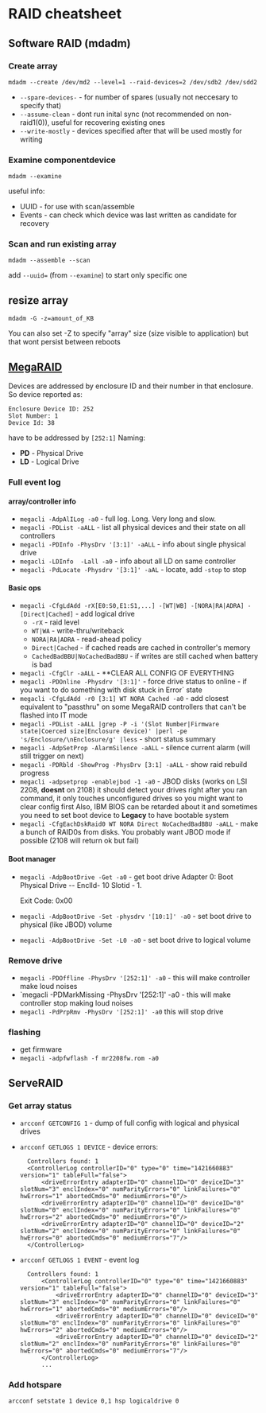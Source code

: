 # RAID cheatsheet

## Software RAID (mdadm)

### Create array

`mdadm --create /dev/md2 --level=1 --raid-devices=2 /dev/sdb2 /dev/sdd2`

* `--spare-devices-` - for number of spares (usually not neccesary to specify that)
* `--assume-clean` - dont run inital sync (not recommended on non-raid1(0)), useful for recovering existing ones
* `--write-mostly` - devices specified after that will be used mostly for writing

### Examine componentdevice

`mdadm --examine`

useful info:

* UUID - for use with scan/assemble
* Events - can check which device was last written as candidate for recovery

### Scan and run existing array

`mdadm --assemble --scan`

add `--uuid=` (from `--examine`) to start only specific one

## resize array

`mdadm -G -z=amount_of_KB`

You can also set -Z to specify "array" size (size visible to application) but that wont persist between reboots



## [MegaRAID](http://www.lsi.com/Search/pages/results.aspx?k=megacli&r=assettype%3D%22AQpVc2VyIEd1aWRlCWFzc2V0dHlwZQECXiICIiQ%3D%22)

Devices are addressed by enclosure ID and their number in that enclosure. So device reported as:

    Enclosure Device ID: 252
    Slot Number: 1
    Device Id: 38

have to be addressed by `[252:1]`
Naming:
* **PD** - Physical Drive
* **LD** - Logical Drive

### Full event log ###

#### array/controller info

* `megacli -AdpAlILog -a0` - full log. Long. Very long and slow.
* `megacli -PDList -aALL` - list all physical devices and their state on all controllers
* `megacli -PDInfo -PhysDrv '[3:1]' -aALL` - info about single physical drive
* `megacli -LDInfo  -Lall -a0` - info about all LD on same controller
* `megacli -PdLocate -Physdrv '[3:1]' -aAL` - locate, add `-stop` to stop

#### Basic ops

* `megacli -CfgLdAdd -rX[E0:S0,E1:S1,...] -[WT|WB] -[NORA|RA|ADRA] -[Direct|Cached]` - add logical drive
    * `-rX` - raid level
    * `WT|WA` - write-thru/writeback
    * `NORA|RA|ADRA` - read-ahead policy
    * `Direct|Cached` - if cached reads are cached in controller's memory
    * `CachedBadBBU|NoCachedBadBBU` - if writes are still cached when battery is bad
* `megacli -CfgClr -aALL` - **CLEAR ALL CONFIG OF EVERYTHING
* `megacli -PDOnline -Physdrv '[3:1]'` - force drive status to online - if you want to do something with disk stuck in Error` state
* `megacli -CfgLdAdd -r0 [3:1] WT NORA Cached -a0` - add closest equivalent to "passthru" on some MegaRAID controllers that can't be flashed into IT mode
* `megacli -PDList -aALL |grep -P -i '(Slot Number|Firmware state|Coerced size|Enclosure device)' |perl -pe 's/Enclosure/\nEnclosure/g' |less` - short status summary
* `megacli -AdpSetProp -AlarmSilence -aALL` - silence current alarm (will still trigger on next)
* `megacli -PDRbld -ShowProg -PhysDrv [3:1] -aALL` - show raid rebuild progress
* `megacli -adpsetprop -enablejbod -1 -a0` - JBOD disks (works on LSI 2208, **doesnt** on 2108)
    it should detect your drives right after you ran command, it only touches unconfigured drives so you might want to clear config first
    Also, IBM BIOS can be retarded about it and sometimes you need to set boot device to **Legacy** to have bootable system
* `megacli -CfgEachDskRaid0 WT NORA Direct NoCachedBadBBU -aALL` - make a bunch of RAID0s from disks. You probably want JBOD mode  if possible (2108 will return ok but fail)

#### Boot manager

* `megacli -AdpBootDrive -Get -a0` -  get boot drive
    Adapter 0: Boot Physical Drive -- EnclId- 10 Slotid - 1.

    Exit Code: 0x00
* `megacli -AdpBootDrive -Set -physdrv '[10:1]' -a0` - set boot drive to physical (like JBOD) volume
* `megacli -AdpBootDrive -Set -L0 -a0` - set boot drive to logical volume


### Remove drive

* `megacli -PDOffline -PhysDrv '[252:1]' -a0` - this will make controller make loud noises
* `megacli -PDMarkMissing -PhysDrv '[252:1]' -a0 - this will make controller stop making loud noises
* `megacli -PdPrpRmv -PhysDrv '[252:1]' -a0` this will stop drive

### flashing

* get firmware
* `megacli -adpfwflash -f mr2208fw.rom -a0`

## ServeRAID

### Get array status
* `arcconf GETCONFIG 1` - dump of full config with logical and physical drives
* `arcconf GETLOGS 1 DEVICE` - device errors:

        Controllers found: 1
        <ControllerLog controllerID="0" type="0" time="1421660883" version="1" tableFull="false">
            <driveErrorEntry adapterID="0" channelID="0" deviceID="3" slotNum="3" enclIndex="0" numParityErrors="0" linkFailures="0" hwErrors="1" abortedCmds="0" mediumErrors="0"/>
            <driveErrorEntry adapterID="0" channelID="0" deviceID="0" slotNum="0" enclIndex="0" numParityErrors="0" linkFailures="0" hwErrors="2" abortedCmds="0" mediumErrors="0"/>
            <driveErrorEntry adapterID="0" channelID="0" deviceID="2" slotNum="2" enclIndex="0" numParityErrors="0" linkFailures="0" hwErrors="0" abortedCmds="0" mediumErrors="7"/>
        </ControllerLog>

* `arcconf GETLOGS 1 EVENT` - event log

        Controllers found: 1
            <ControllerLog controllerID="0" type="0" time="1421660883" version="1" tableFull="false">
                <driveErrorEntry adapterID="0" channelID="0" deviceID="3" slotNum="3" enclIndex="0" numParityErrors="0" linkFailures="0" hwErrors="1" abortedCmds="0" mediumErrors="0"/>
                <driveErrorEntry adapterID="0" channelID="0" deviceID="0" slotNum="0" enclIndex="0" numParityErrors="0" linkFailures="0" hwErrors="2" abortedCmds="0" mediumErrors="0"/>
                <driveErrorEntry adapterID="0" channelID="0" deviceID="2" slotNum="2" enclIndex="0" numParityErrors="0" linkFailures="0" hwErrors="0" abortedCmds="0" mediumErrors="7"/>
            </ControllerLog>
            ...

### Add hotspare
`arcconf setstate 1 device 0,1 hsp logicaldrive 0`
